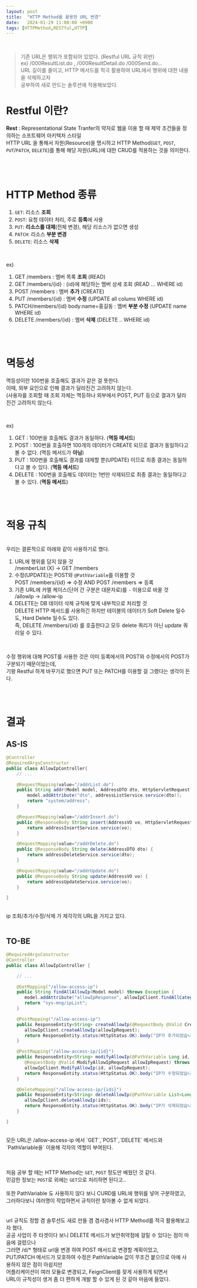 ```yaml
---
layout: post
title:  "HTTP Method를 활용한 URL 변경"
date:   2024-01-29 11:00:00 +0900
tags: [HTTPMethod,RESTful,HTTP]
---
```

<br>

>기존 URL은 행위가 포함되어 있었다. (Restful URL 규칙 위반)<br>
>ex) /000ResultList.do , /000ResultDetail.do /000Send.do...<br>
>URL 길이를 줄이고, HTTP 메서드를 적극 활용하여 URL에서 행위에 대한 내용을 삭제하고자<br>
>공부하여 새로 만드는 솔루션에 적용해보았다.<br>


# Restful 이란?
**Rest** : Representational State Tranfer의 약자로 웹을 이용 할 때 제약 조건들을 정의하는 소프트웨어 아키텍처 스타일<br>
HTTP URL 을 통해서 자원(Resource)을 명시하고 HTTP Method(`GET`, `POST`, `PUT`/`PATCH`, `DELETE`)를 통해 해당 자원(URL)에 대한 CRUD를 적용하는 것을 의미한다.<br>
<br>
<br>
<br>

# HTTP Method 종류
1. `GET`: 리소스  **조회**
2. `POST`: 요청 데이터 처리, 주로 **등록**에 사용
3. `PUT`: **리소스를 대체**(전체 변경), 해당 리소스가 없으면 생성
4. `PATCH`: 리소스 **부분 변경**
5. `DELETE`: 리소스 **삭제**

<br>

ex)
1. GET /members : 멤버 목록 **조회** (READ)
2. GET /members/{id} : {id}에 해당하는 멤버 상세 조회 (READ ... WHERE id)
3. POST /members : 멤버 **추가** (CREATE)
4. PUT /members/{id} : 멤버 **수정** (UPDATE all colums WHERE id)
5. PATCH/members/{id} body:name=홍길동 : 멤버 **부분 수정** (UPDATE name WHERE id)
6. DELETE /members/{id} : 멤버 **삭제** (DELETE .. WHERE id)

<br>
<br>

# 멱등성
멱등성이란 100번을 호출해도 결과가 같은 걸 뜻한다.<br>
이때, 외부 요인으로 인해 결과가 달라진건 고려하지 않는다. <br>(사용자를 조회할 때 조회 자체는 멱등하나 외부에서 POST, PUT 등으로 결과가 달라진건 고려하지 않는다.<br>

<br>

ex)
1. GET : 100번을 호출해도 결과가 동일하다. (**멱등 메서드**)
2. POST : 100번을 호출하면 100개의 데이터가 CREATE 되므로 결과가 동일하다고 볼 수 없다. (멱등 메서드가 **아님**)
3. PUT : 100번을 호출해도 결과를 대체할 뿐(UPDATE) 이므로 최종 결과는 동일하다고 볼 수 있다. (**멱등 메서드**)
4. DELETE : 100번을 호출해도 데이터는 1번만 삭제되므로 최종 결과는 동일하다고 볼 수 있다. (**멱등 메서드**)

<br>
<br>

# 적용 규칙

<br>
우리는 결론적으로 아래와 같이 사용하기로 했다.<br>

1. URL에 행위를 담지 않을 것<br>/memberList (X) -> GET /members
2. 수정(UPDATE)는 POST와 `@PathVariable`를 이용할 것<br>POST /members/{id} => 수정 AND POST /members => 등록
3. 기존 URL에 카멜 케이스(단어 간 구분은 대문자로)를 `-` 이용으로 바꿀 것<br>/allowIp -> /allow-ip
4. DELETE는 DB 데이터 삭제 규칙에 맞게 내부적으로 처리할 것<br>DELETE HTTP 메서드를 사용하긴 하지만 테이블의 데이터가 Soft Delete 일수도, Hard Delete 일수도 있다.<br>즉, DELETE /members/{id} 를 호출한다고 모두 delete 쿼리가 아닌 update 쿼리일 수 있다.

<br>

수정 행위에 대해 POST를 사용한 것은 이미 등록에서의 POST와 수정에서의 POST가 구분되기 때문이었는데,<br>
기왕 Restful 하게 바꾸기로 했으면 PUT 또는 PATCH를 이용할 걸 그랬다는 생각이 든다.<br>

<br>
<br>

# 결과
## AS-IS

```java
@Controller
@RequiredArgsConstructor
public class AllowIpController{
	// ...

	@RequestMapping(value="/addrList.do")
	public String addr(Model model, AddressDTO dto, HttpServletRequest request) {
	    model.addAttribute("dto", addressListService.service(dto));
	    return "system/address";
	}

	@RequestMapping(value="/addrInsert.do")
	public @ResponseBody String insert(AddressVO vo, HttpServletRequest request) {
	    return addressInsertService.service(vo);
	}

	@RequestMapping(value="/addrDelete.do")
	public @ResponseBody String delete(AddressDTO dto) {
	    return addressDeleteService.service(dto);
	}

	@RequestMapping(value="/addrUpdate.do")
	public @ResponseBody String update(AddressVO vo) {
	    return addressUpdateService.service(vo);
	}

}
```

<br>
ip 조회/추가/수정/삭제 가 제각각의 URL을 가지고 있다.<br>
<br>

## TO-BE

```java
@RequiredArgsConstructor
@Controller
public class AllowIpController {

	// ...

    @GetMapping("/allow-access-ip")
    public String findAllAllowIp(Model model) throws Exception {
       model.addAttribute("allowIpResponse", allowIpClient.findAllCategory().getBody());
       return "sys-mng/ipList";
    }

    @PostMapping("/allow-access-ip")
    public ResponseEntity<String> createAllowIp(@RequestBody @Valid CreateAllowIpRequest allowIpRequest) throws Exception{
       allowIpClient.createAllowIp(allowIpRequest);
       return ResponseEntity.status(HttpStatus.OK).body("IP가 추가되었습니다.");
    }

    @PostMapping("/allow-access-ip/{id}")
    public ResponseEntity<String> modifyAllowIp(@PathVariable Long id,
       @RequestBody @Valid ModifyAllowIpRequest allowIpRequest) throws Exception {
       allowIpClient.ModifyAllowIp(id, allowIpRequest);
       return ResponseEntity.status(HttpStatus.OK).body("IP가 수정되었습니다.");
    }

    @DeleteMapping("/allow-access-ip/{ids}")
    public ResponseEntity<String> deleteAllowIp(@PathVariable List<Long> ids) throws Exception {
       allowIpClient.deleteAllowIp(ids);
       return ResponseEntity.status(HttpStatus.OK).body("IP가 삭제되었습니다.");
    }

}
```

<br>
모든 URL은 /allow-access-ip 에서 `GET`,`POST`,`DELETE` 메서드와 `PathVariable을` 이용해 각자의 역할이 부여된다.<br>
<br>
<br>

처음 공부 할 때는 HTTP Method는 `GET`,  `POST` 정도만 배웠던 것 같다.<br>
민감한 정보는 `POST`로 외에는 `GET`으로 처리하면 된다고..<br>
<br>
또한 PathVariable 도 사용하지 않다 보니 CURD를 URL에 행위를 넣어 구분하였고,<br>
그러하다보니 여러명이 작업하면서 규칙이란 찾아볼 수 없게 되었다.<br>
<br>
<br>
url 규칙도 정할 겸 솔루션도 새로 만들 겸 겸사겸사 HTTP Method를 적극 활용해보고자 했다.<br>
공공 사업이 주 타겟이다 보니 DELETE 메서드가 보안취약점에 걸릴 수 있다는 점이 마음에 걸렸으나<br>
그러면 /d/* 형태로 url을 변경 하여 POST 메서드로 변경할 계획이었고,<br>
PUT/PATCH 메서드가 모호하여 수정은 PathVariable 값이 무조건 붙으므로 아예 사용하지 않은 점이 아쉽지만<br>
어플리케이션이 여러 모듈로 변경되고, FeignClient를 잦게 사용하게 되면서<br>
URL이 규칙성이 생겨 좀 더 편하게 개발 할 수 있게 된 것 같아 마음에 들었다.<br>
<br>


